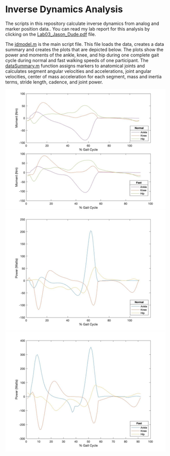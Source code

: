 # Inverse Dynamics Analysis
The scripts in this repository calculate inverse dynamics from analog and marker position data.. You can read my lab report for this analysis by clicking on the [Lab03_Jason_Dude.pdf](Lab03_Jason_Dude.pdf) file. 

The [jdmodel.m](jdmodel.m) is the main script file. This file loads the data, creates a data summary and creates the plots that are depicted below. The plots show the power and moments of the ankle, knee, and hip during one complete gait cycle during normal and fast walking speeds of one participant. The [dataSummary.m](dataSummary.m) function assigns markers to anatomical joints and calculates segment angular velocities and accelerations, joint angular velocities, center of mass acceleration for each segment, mass and inertia terms, stride length, cadence, and joint power.

![moments](images/moments.jpg)<!-- .element height="50%" width="50%" -->
![power](images/power.jpg)
![power_fast](images/power_fast.jpg)

